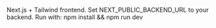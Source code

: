 Next.js + Tailwind frontend. Set NEXT_PUBLIC_BACKEND_URL to your backend.
Run with: npm install && npm run dev
